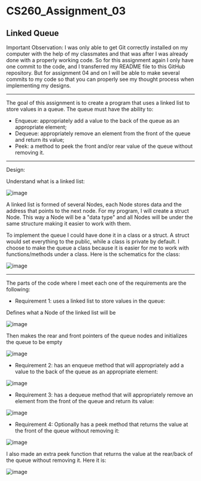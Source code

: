 # CS260_Assignment_03
Linked Queue
--------------------------------------------------------------------------------------------------------------------------------------------------------------------


Important Observation: I was only able to get Git correctly installed on my computer with the help of my classmates and that was after I was already done with a properly working code. So for this assignment again I only have one commit to the code, and I transferred my README file to this GitHub repository. But for assignment 04 and on I will be able to make several commits to my code so that you can properly see my thought process when implementing my designs. 

--------------------------------------------------------------------------------------------------------------------------------------------------------------------

The goal of this assignment is to create a program that uses a linked list to store values in a queue. The queue must have the ability to:
- Enqueue: appropriately add a value to the back of the queue as an appropriate element;
- Dequeue: appropriately remove an element from the front of the queue and return its value;
- Peek: a method to peek the front and/or rear value of the queue without removing it. 

--------------------------------------------------------------------------------------------------------------------------------------------------------------------

Design:

Understand what is a linked list:

![image](https://github.com/dudareolon/CS260_Assignment_03/assets/102680672/8e478dee-5f6a-469e-9c47-46803c818872)

A linked list is formed of several Nodes, each Node stores data and the address that points to the next node. 
For my program, I will create a struct Node. This way a Node will be a "data type" and all Nodes will be under the same structure making it easier to work with them.

To implement the queue I could have done it in a class or a struct. A struct would set everything to the public, while a class is private by default. I choose to make the queue a class because it is easier for me to work with functions/methods under a class. Here is the schematics for the class:

![image](https://github.com/dudareolon/CS260_Assignment_03/assets/102680672/bcb2deda-88b8-4155-a544-b9ea553922d5)



--------------------------------------------------------------------------------------------------------------------------------------------------------------------

The parts of the code where I meet each one of the requirements are the following:

- Requirement 1: uses a linked list to store values in the queue:

Defines what a Node of the linked list will be

  ![image](https://github.com/dudareolon/CS260_Assignment_03/assets/102680672/3b9ca200-d2d9-4cd6-97ba-b85a14a1fd04)

Then makes the rear and front pointers of the queue nodes and initializes the queue to be empty

  ![image](https://github.com/dudareolon/CS260_Assignment_03/assets/102680672/c80e24b7-dd16-4a9d-a041-1e598c7dfd8e)




- Requirement 2: has an enqueue method that will appropriately add a value to the back of the queue as an appropriate element:

![image](https://github.com/dudareolon/CS260_Assignment_03/assets/102680672/d52dba79-78f3-4865-a4bc-d2c80a418976)

  

- Requirement 3: has a dequeue method that will appropriately remove an element from the front of the queue and return its value:

![image](https://github.com/dudareolon/CS260_Assignment_03/assets/102680672/badf5ab9-dd11-4c0f-a26a-40b26e9f334f)

  

- Requirement 4: Optionally has a peek method that returns the value at the front of the queue without removing it:

![image](https://github.com/dudareolon/CS260_Assignment_03/assets/102680672/0f126002-4ce9-41da-9d23-f4f1ac81236f)

I also made an extra peek function that returns the value at the rear/back of the queue without removing it. Here it is:

![image](https://github.com/dudareolon/CS260_Assignment_03/assets/102680672/abfb6f39-1a41-45cf-88ad-10b138a0cc1c)

